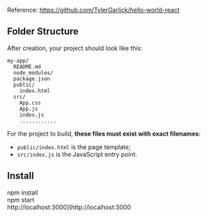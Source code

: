 Reference: https://github.com/TylerGarlick/hello-world-react

## Folder Structure
After creation, your project should look like this:

```
my-app/
  README.md
  node_modules/
  package.json
  public/
    index.html
  src/
    App.css
    App.js
    index.js
    ............
```
For the project to build, **these files must exist with exact filenames**:

* `public/index.html` is the page template;
* `src/index.js` is the JavaScript entry point.

## Install
npm install <br>
npm start<br>
http://localhost:3000](http://localhost:3000

